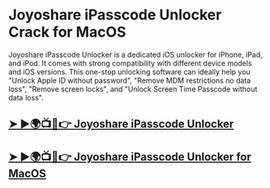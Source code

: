 # Joyoshare iPasscode Unlocker Crack for MacOS

Joyoshare iPasscode Unlocker is a dedicated iOS unlocker for iPhone, iPad, and iPod. It comes with strong compatibility with different device models and iOS versions. This one-stop unlocking software can ideally help you "Unlock Apple ID without password", "Remove MDM restrictions no data loss", "Remove screen locks", and "Unlock Screen Time Passcode without data loss".

## [➤ ►🌍📺📱👉 Joyoshare iPasscode Unlocker](https://tinyurl.com/3hkw6bze)

## [➤ ►🌍📺📱👉 Joyoshare iPasscode Unlocker for MacOS](https://tinyurl.com/3hkw6bze)
